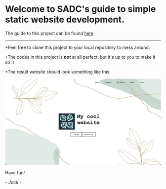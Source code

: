 # Welcome to SADC's guide to simple static website development.

The guide to this project can be found [here](http://dev.nodeca.com)

---

+Feel free to clone this project to your local repository to mess around.

+The codes in this project is ***not*** at all perfect, but it's up to you to make it so :)

+The result website should look something like this:

<img src="https://github.com/luongtrantronghuy/SADC/blob/main/SimpleStaticWebsite/result.png" width="800">

Have fun!

*- Jack -*
